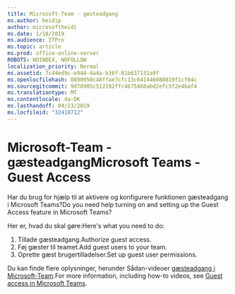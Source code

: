```yaml
---
title: Microsoft-Team - gæsteadgang
ms.author: heidip
author: microsoftheidi
ms.date: 1/18/2019
ms.audience: ITPro
ms.topic: article
ms.prod: office-online-server
ROBOTS: NOINDEX, NOFOLLOW
localization_priority: Normal
ms.assetid: 7c44ed9c-e944-4a4a-b36f-81b637131a9f
ms.openlocfilehash: 0890950c48ffae7cfc13c641446088819f1cf04c
ms.sourcegitcommit: 9d78905c512192ffc4675468abd2efc5f2e4baf4
ms.translationtype: MT
ms.contentlocale: da-DK
ms.lasthandoff: 04/23/2019
ms.locfileid: "32418712"
---
```

# <a name="microsoft-teams---guest-access"></a><span data-ttu-id="2067c-102">Microsoft-Team - gæsteadgang</span><span class="sxs-lookup"><span data-stu-id="2067c-102">Microsoft Teams - Guest Access</span></span>

<span data-ttu-id="2067c-103">Har du brug for hjælp til at aktivere og konfigurere funktionen gæsteadgang i Microsoft Teams?</span><span class="sxs-lookup"><span data-stu-id="2067c-103">Do you need help turning on and setting up the Guest Access feature in Microsoft Teams?</span></span>

<span data-ttu-id="2067c-104">Her er, hvad du skal gøre:</span><span class="sxs-lookup"><span data-stu-id="2067c-104">Here's what you need to do:</span></span>

1. <span data-ttu-id="2067c-105">Tillade gæsteadgang.</span><span class="sxs-lookup"><span data-stu-id="2067c-105">Authorize guest access.</span></span>
1. <span data-ttu-id="2067c-106">Føj gæster til teamet.</span><span class="sxs-lookup"><span data-stu-id="2067c-106">Add guest users to your team.</span></span>
1. <span data-ttu-id="2067c-107">Oprette gæst brugertilladelser.</span><span class="sxs-lookup"><span data-stu-id="2067c-107">Set up guest user permissions.</span></span>

<span data-ttu-id="2067c-108">Du kan finde flere oplysninger, herunder Sådan-videoer [gæsteadgang i Microsoft-Team](https://docs.microsoft.com/en-us/microsoftteams/guest-access).</span><span class="sxs-lookup"><span data-stu-id="2067c-108">For more information, including how-to videos, see [Guest access in Microsoft Teams](https://docs.microsoft.com/en-us/microsoftteams/guest-access).</span></span>

